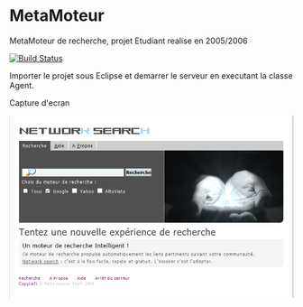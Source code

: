 # MetaMoteur
MetaMoteur de recherche, projet Etudiant realise en 2005/2006

[![Build Status](https://travis-ci.org/Prjprj/metamoteur.svg?branch=master)](https://travis-ci.org/Prjprj/metamoteur)


Importer le projet sous Eclipse et demarrer le serveur en executant la classe Agent.



Capture d'ecran

![alt tag](Docs/CaptureMetaMoteur.PNG)

